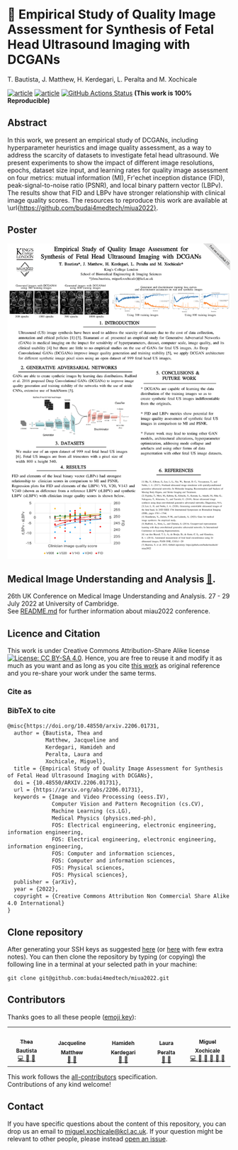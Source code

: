 # :page_facing_up: Empirical Study of Quality Image Assessment for Synthesis of Fetal Head Ultrasound Imaging with DCGANs
T. Bautista, J. Matthew, H. Kerdegari, L. Peralta and M. Xochicale 

[![article](https://img.shields.io/badge/article-arXiv-orange.svg)](https://arxiv.org/abs/2206.01731) 
[![article](https://img.shields.io/badge/read-article-blue.svg)](https://github.com/budai4medtech/miua2022/blob/pdfs/miua2022-abstract.pdf) 
[![GitHub Actions Status](https://github.com/budai4medtech/miua2022/workflows/CITEX-MIUA2022/badge.svg)](https://github.com/budai4medtech/miua2022/actions) 
**(This work is 100% Reproducible)**

## Abstract
In this work, we present an empirical study of DCGANs, including hyperparameter heuristics and image quality assessment, as a way to address the scarcity of datasets to investigate fetal head ultrasound.
We present experiments to show the impact of different image resolutions, epochs, dataset size input, and learning rates for quality image assessment on four metrics: mutual information (MI), Fr\'echet inception distance (FID), peak-signal-to-noise ratio (PSNR), and local binary pattern vector (LBPv). 
The results show that FID and LBPv have stronger relationship with clinical image quality scores.
The resources to reproduce this work are available at \url{https://github.com/budai4medtech/miua2022}.

## Poster
![poster](poster/resources/versions/drawing-v08.png)

## Medical Image Understanding and Analysis  [:link:](https://www.miua2022.com/).
26th UK Conference on Medical Image Understanding and Analysis. 27 - 29 July 2022 at University of Cambridge.   
See [README.md](docs/conference/README.md) for further information about miau2022 conference.

## Licence and Citation 
This work is under Creative Commons Attribution-Share Alike license [![License: CC BY-SA 4.0](https://licensebuttons.net/l/by-sa/4.0/80x15.png)](https://creativecommons.org/licenses/by-sa/4.0/). 
Hence, you are free to reuse it and modify it as much as you want and as long as you cite [this work](https://github.com/budai4medtech/miua2022) as original reference and you re-share your work under the same terms.

### Cite as
>  

### BibTeX to cite
```
@misc{https://doi.org/10.48550/arxiv.2206.01731,
  author = {Bautista, Thea and 
            Matthew, Jacqueline and 
            Kerdegari, Hamideh and 
            Peralta, Laura and 
            Xochicale, Miguel},
  title = {Empirical Study of Quality Image Assessment for Synthesis of Fetal Head Ultrasound Imaging with DCGANs},
  doi = {10.48550/ARXIV.2206.01731},
  url = {https://arxiv.org/abs/2206.01731},
  keywords = {Image and Video Processing (eess.IV), 
              Computer Vision and Pattern Recognition (cs.CV), 
              Machine Learning (cs.LG), 
              Medical Physics (physics.med-ph), 
              FOS: Electrical engineering, electronic engineering, information engineering, 
              FOS: Electrical engineering, electronic engineering, information engineering, 
              FOS: Computer and information sciences, 
              FOS: Computer and information sciences, 
              FOS: Physical sciences, 
              FOS: Physical sciences}, 
  publisher = {arXiv},
  year = {2022},
  copyright = {Creative Commons Attribution Non Commercial Share Alike 4.0 International}
}
```

## Clone repository
After generating your SSH keys as suggested [here](https://docs.github.com/en/github/authenticating-to-github/generating-a-new-ssh-key-and-adding-it-to-the-ssh-agent) (or [here](https://github.com/mxochicale/tools/blob/main/github/SSH.md) with few extra notes).
You can then clone the repository by typing (or copying) the following line in a terminal at your selected path in your machine:
```
git clone git@github.com:budai4medtech/miua2022.git
```

## Contributors
Thanks goes to all these people ([emoji key](https://allcontributors.org/docs/en/emoji-key)):  
<!-- ALL-CONTRIBUTORS-LIST:START - Do not remove or modify this section -->
<!-- prettier-ignore-start -->
<!-- markdownlint-disable -->
<table>
  <tr>
    <td align="center"><a href="https://github.com/theabautista"><img src="https://avatars1.githubusercontent.com/u/63061669?v=4?s=100" width="100px;" alt=""/><br /><sub><b>Thea Bautista</b></sub>        </a><br /><a href="https://github.com/budai4medtech/miua2022/commits?author=theabautista" title="Code">💻 🤔 🔧 </a></td>
    <td align="center"><a href="https://github.com/"><img src="https://avatars1.githubusercontent.com/u/23114020?v=4?s=100" width="100px;" alt=""/><br /><sub><b>Jacqueline Matthew</b></sub>        </a><br /><a href="https://github.com/budai4medtech/miua2022/commits?author=" title="Research">  🔬 🤔  </a></td>    
    <td align="center"><a href="https://github.com/hamidehkerdegari"><img src="https://avatars1.githubusercontent.com/u/30697849?v=4?s=100" width="100px;" alt=""/><br /><sub><b>Hamideh Kerdegari </b></sub>   </a><br /><a href="https://github.com/budai4medtech/miua2022/commits?author=hamidehkerdegari" title="Research">  🔬 🤔  </a></td>
    <td align="center"><a href="https://github.com/"><img src="https://avatars1.githubusercontent.com/u/23114020?v=4?s=100" width="100px;" alt=""/><br /><sub><b>Laura Peralta</b></sub>        </a><br /><a href="https://github.com/budai4medtech/miua2022/commits?author=" title="Research">  🔬 🤔  </a></td>
    <td align="center"><a href="https://github.com/mxochicale"><img src="https://avatars1.githubusercontent.com/u/11370681?v=4?s=100" width="100px;" alt=""/><br /><sub><b>Miguel Xochicale</b></sub>           </a><br /><a href="https://github.com/budai4medtech/miua2022/commits?author=mxochicale" title="Code and Research">💻 🔬 🤔 🔧 </a> <a href="https://github.com/budai4medtech/miua2022/commits?author=mxochicale" title="Documentation">📖 🔧 </a></td>
  </tr>
</table>
<!-- markdownlint-restore -->
<!-- prettier-ignore-end -->

<!-- ALL-CONTRIBUTORS-LIST:END -->

This work follows the [all-contributors](https://github.com/all-contributors/all-contributors) specification.  
Contributions of any kind welcome!


## Contact 
If you have specific questions about the content of this repository, you can drop us an email to [miguel.xochicale@kcl.ac.uk](mailto:miguel.xochicale@kcl.ac.uk?subject="[miua2022]").
If your question might be relevant to other people, please instead [open an issue](https://github.com/budai4medtech/miua2022/issues).
